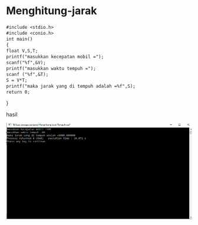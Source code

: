 # Menghitung-jarak

    #include <stdio.h>
    #include <conio.h>
    int main()
    {
    float V,S,T;
    printf("masukkan kecepatan mobil =");
    scanf("%f",&V);
    printf("masukkan waktu tempuh =");
    scanf ("%f",&T);
    S = V*T;
    printf("maka jarak yang di tempuh adalah =%f",S);
    return 0;


}




hasil

![img](https://github.com/Masdiaditia/Menghitung-jarak/blob/master/jarak%20tempuh.png?raw=true)
